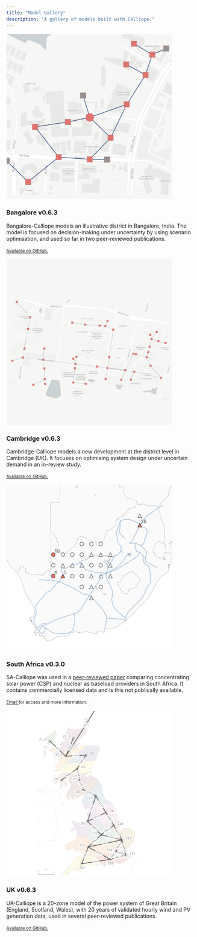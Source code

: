 ```yaml
---
title: "Model Gallery"
description: "A gallery of models built with Calliope."
---
```


<div class="card-columns">
  <div class="card">
    <img class="card-img-top" src="model-bangalore.png">
    <div class="card-body">
      <h3 class="card-title">Bangalore <span class="card-version">v0.6.3</span></h3>
      <p class="card-text">Bangalore-Calliope models an illustrative district in Bangalore, India. The model is focused on decision-making under uncertainty by using scenario optimisation, and used so far in two peer-reviewed publications.</p>
      <p class="card-text"><small class="text-muted"><a href="https://github.com/brynpickering/bangalore-calliope">Available on GitHub.</a></small></p>
    </div>
  </div>
  <div class="card">
    <img class="card-img-top" src="model-cambridge.png">
    <div class="card-body">
      <h3 class="card-title">Cambridge <span class="card-version">v0.6.3</span></h3>
      <p class="card-text">Cambridge-Calliope models a new development at the district level in Cambridge (UK). It focuses on optimising system design under uncertain demand in an in-review study.</p>
      <p class="card-text"><small class="text-muted"><a href="https://github.com/brynpickering/cambridge-calliope">Available on GitHub.</a></small></p>
    </div>
  </div>
  <div class="card">
    <img class="card-img-top" src="model-southafrica.png">
    <div class="card-body">
      <h3 class="card-title">South Africa <span class="card-version">v0.3.0</span></h3>
      <p class="card-text">SA-Calliope was used in a <a href="https://doi.org/10.1016/j.energy.2015.04.077">peer-reviewed paper</a> comparing concentrating solar power (CSP) and nuclear as baseload providers in South Africa. It contains commercially licensed data and is this not publically available.</p>
      <p class="card-text"><small class="text-muted"><a href="mailto:stefan.pfenninger@usys.ethz.ch">Email </a> for access and more information.</small></p>
    </div>
  </div>
  <div class="card">
    <img class="card-img-top" src="model-uk.png">
    <div class="card-body">
      <h3 class="card-title">UK <span class="card-version">v0.6.3</span></h3>
      <p class="card-text">UK-Calliope is a 20-zone model of the power system of Great Britain (England, Scotland, Wales), with 20 years of validated hourly wind and PV generation data, used in several peer-reviewed publications.</p>
      <p class="card-text"><small class="text-muted"><a href="https://github.com/sjpfenninger/uk-calliope">Available on GitHub.</a></small></p>
    </div>
  </div>
</div>
